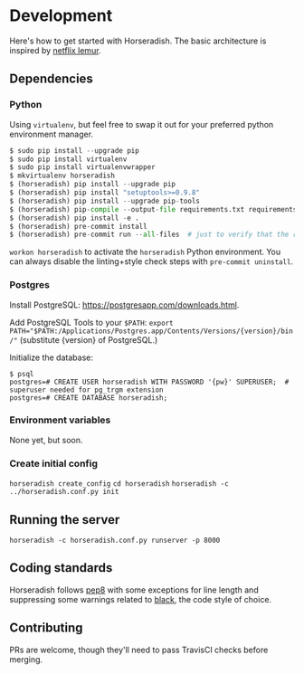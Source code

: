 # Development

Here's how to get started with Horseradish. The basic architecture is inspired
by [netflix lemur](https://github.com/netflix/lemur).

## Dependencies

### Python

Using `virtualenv`, but feel free to swap it out for your preferred python
environment manager.

```python
$ sudo pip install --upgrade pip
$ sudo pip install virtualenv
$ sudo pip install virtualenvwrapper
$ mkvirtualenv horseradish
$ (horseradish) pip install --upgrade pip
$ (horseradish) pip install "setuptools>=0.9.8"
$ (horseradish) pip install --upgrade pip-tools
$ (horseradish) pip-compile --output-file requirements.txt requirements.in -U --no-index
$ (horseradish) pip install -e .
$ (horseradish) pre-commit install
$ (horseradish) pre-commit run --all-files  # just to verify that the repo is in good shape
```

`workon horseradish` to activate the
`horseradish` Python environment. You can always disable the linting+style check steps with
`pre-commit uninstall`.

### Postgres

Install PostgreSQL: https://postgresapp.com/downloads.html.

Add PostgreSQL Tools to your `$PATH`:
`export PATH="$PATH:/Applications/Postgres.app/Contents/Versions/{version}/bin/"`
(substitute {version} of PostgreSQL.)

Initialize the database:

```
$ psql
postgres=# CREATE USER horseradish WITH PASSWORD '{pw}' SUPERUSER;  # superuser needed for pg_trgm extension
postgres=# CREATE DATABASE horseradish;
```

### Environment variables

None yet, but soon.

### Create initial config

`horseradish create_config`
`cd horseradish`
`horseradish -c ../horseradish.conf.py init`

## Running the server

`horseradish -c horseradish.conf.py runserver -p 8000`

## Coding standards

Horseradish follows [pep8](http://www.python.org/dev/peps/pep-0008/) with some
exceptions for line length and suppressing some warnings related to [black](https://github.com/psf/black), the code style of choice.

## Contributing

PRs are welcome, though they'll need to pass TravisCI checks before merging.
